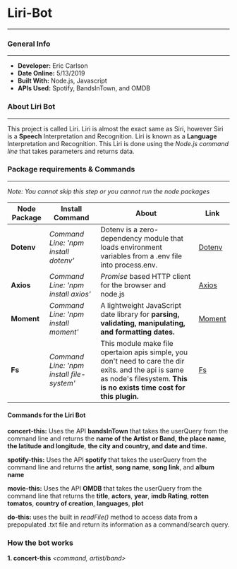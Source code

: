 # Liri-Bot
---
### General Info
---
* **Developer:** Eric Carlson
* **Date Online:** 5/13/2019
* **Built With:** Node.js, Javascript
* **APIs Used:** Spotify, BandsInTown, and OMDB

### About Liri Bot
---
This project is called Liri.  Liri is almost the exact same as Siri, however Siri is a **Speech** Interpretation and Recognition.  Liri is known as a **Language** Interpretation and Recognition.  This Liri is done using the *Node.js command line* that takes parameters and returns data.

### Package requirements & Commands
---
*Note: You cannot skip this step or you cannot run the node packages*

**Node Package** | **Install Command** | **About** | **Link** 
------------ | ------------- | ------------ | -------              
**Dotenv** | *Command Line: 'npm install dotenv'* | Dotenv is a zero-dependency module that loads environment variables from a .env file into process.env. | [Dotenv](https://www.npmjs.com/package/dotenv) 
**Axios** | *Command Line: 'npm install axios'*  | *Promise* based HTTP client for the browser and node.js | [Axios](https://www.npmjs.com/package/axios)
**Moment** | *Command Line: 'npm install moment'* | A lightweight JavaScript date library for **parsing, validating, manipulating, and formatting dates.** | [Moment](https://www.npmjs.com/package/moment)
**Fs** | *Command Line: 'npm install file-system'* | This module make file opertaion apis simple, you don't need to care the dir exits. and the api is same as node's filesystem. **This is no exists time cost for this plugin.** | [Fs](https://www.npmjs.com/package/file-system)

#### Commands for the Liri Bot

**concert-this:** Uses the API **bandsInTown** that takes the userQuery from the command line and returns the **name of the Artist or Band**, **the place name**, **the latitude and longitude**, **the city and country, and date and time.**

**spotify-this:** Uses the API **spotify** that takes the userQuery from the command line and returns the **artist**, **song name**, **song link**, and **album name**

**movie-this:** Uses the API **OMDB** that takes the userQuery from the command line that returns the **title**, **actors**, **year**, **imdb Rating**, **rotten tomatos**, **country of creation**, **languages**, **plot**

**do-this:** uses the built in *readFile()* method to access data from a prepopulated .txt file and return its information as a command/search query.

### How the bot works

**1. concert-this**
*<command, artist/band>*

